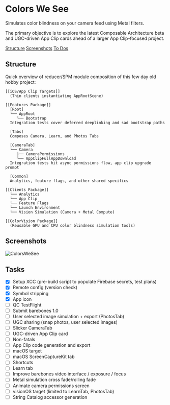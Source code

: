 #  Colors We See

Simulates color blindness on your camera feed using Metal filters.

The primary objective is to explore the latest Composable Architecture beta and UGC-driven App Clip cards ahead of a larger App Clip-focused project.

[Structure](#structure) [Screenshots](#screenshots) [To Dos](#tasks) 

## Structure
Quick overview of reducer/SPM module composition of this few day old hobby project:
```
[[iOS/App Clip Targets]]
  (Thin clients instantiating AppRootScene)

[[Features Package]]
  [Root] 
  └── AppRoot
     └── Bootstrap
  Integration tests cover deferred deeplinking and sad bootstrap paths

  [Tabs]
  Composes Camera, Learn, and Photos Tabs

  [CameraTab]
  └── Camera
     ├── CameraPermissions
     └── AppClipFullAppDownload
  Integration tests hit async permissions flow, app clip upgrade prompt

  [Common]
  Analytics, feature flags, and other shared specifics

[[Clients Package]]
  └── Analytics
  └── App Clip
  └── Feature Flags
  └── Launch Environment
  └── Vision Simulation (Camera + Metal Compute)

[[ColorVision Package]]
  (Reusable GPU and CPU color blindness simulation tools)

```

## Screenshots
![ColorsWeSee](https://github.com/importRyan/Colors-We-See/assets/78187398/cb10fbad-a2a9-4000-924f-dc5e6136b2a2)

## Tasks
- [x] Setup XCC (pre-build script to populate Firebase secrets, test plans)
- [x] Remote config (version check)
- [x] Symbol stripping
- [x] App icon
- [ ] QC TestFlight
- [ ] Submit barebones 1.0
- [ ] User selected image simulation + export (PhotosTab)
- [ ] UGC sharing (snap photos, user selected images)
- [ ] Slicker CameraTab
- [ ] UGC-driven App Clip card
- [ ] Non-fatals
- [ ] App Clip code generation and export
- [ ] macOS target
- [ ] macOS ScreenCaptureKit tab
- [ ] Shortcuts
- [ ] Learn tab
- [ ] Improve barebones video interface / exposure / focus
- [ ] Metal simulation cross fade/rolling fade
- [ ] Animate camera permissions screen
- [ ] visionOS target (limited to LearnTab, PhotosTab)
- [ ] String Catalog accessor generation
